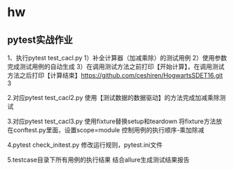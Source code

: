 # hw
## pytest实战作业
  1、执行pytest test_cacl.py
    1）补全计算器（加减乘除）的测试用例
    2）使用参数完成测试用例的自动生成
    3）在调用测试方法之前打印【开始计算】，在调用测试方法之后打印【计算结束】https://github.com/ceshiren/HogwartsSDET16.git 3

  2.对应pytest test_cacl2.py
    使用【测试数据的数据驱动】的方法完成加减乘除测试

  3.对应pytest test_cacl3.py
    使用fixture替换setup和teardown
    将fixture方法放在conftest.py里面，设置scope=module
    控制用例的执行顺序-乘加除减

  4.pytest check_initest.py
    修改运行规则，pytest.ini文件

  5.testcase目录下所有用例的执行结果
    结合allure生成测试结果报告
  
